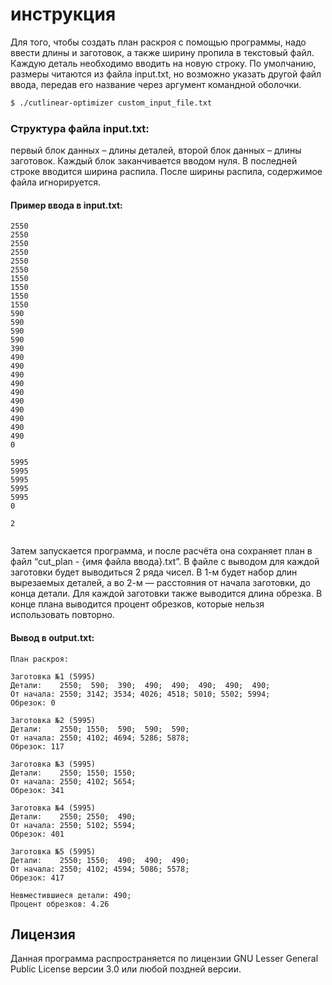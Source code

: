 # инструкция

Для того, чтобы создать план раскроя с помощью программы, надо ввести длины и заготовок, а также ширину пропила в текстовый файл. Каждую деталь необходимо вводить на новую строку.
По умолчанию, размеры читаются из файла input.txt, но возможно указать другой файл ввода, передав его название через аргумент командной оболочки.
``` bash
$ ./cutlinear-optimizer custom_input_file.txt
```

### Структура файла input.txt:
первый блок данных – длины деталей, второй блок данных – длины заготовок. Каждый блок заканчивается вводом нуля.  В последней строке вводится ширина распила. После ширины распила, содержимое файла игнорируется.

#### Пример ввода в input.txt:
```
2550
2550
2550
2550
2550
2550
1550
1550
1550
1550
590
590
590
590
390
490
490
490
490
490
490
490
490
490
490
0

5995
5995
5995
5995
5995
0

2


```

Затем запускается программа, и после расчёта она сохраняет план в файл “cut\_plan - {имя файла ввода}.txt”. 
В файле с выводом для каждой заготовки будет выводиться 2 ряда чисел. В 1-м будет набор длин вырезаемых деталей, а во 2-м — расстояния от начала заготовки, до конца детали. Для каждой заготовки также выводится длина обрезка. В конце плана выводится процент обрезков, которые нельзя использовать повторно.

#### Вывод в output.txt:
```
План раскроя:

Заготовка №1 (5995)
Детали:    2550;  590;  390;  490;  490;  490;  490;  490;
От начала: 2550; 3142; 3534; 4026; 4518; 5010; 5502; 5994;
Обрезок: 0

Заготовка №2 (5995)
Детали:    2550; 1550;  590;  590;  590;
От начала: 2550; 4102; 4694; 5286; 5878;
Обрезок: 117

Заготовка №3 (5995)
Детали:    2550; 1550; 1550;
От начала: 2550; 4102; 5654;
Обрезок: 341

Заготовка №4 (5995)
Детали:    2550; 2550;  490;
От начала: 2550; 5102; 5594;
Обрезок: 401

Заготовка №5 (5995)
Детали:    2550; 1550;  490;  490;  490;
От начала: 2550; 4102; 4594; 5086; 5578;
Обрезок: 417

Невместившиеся детали: 490;
Процент обрезков: 4.26

```

## Лицензия
Данная программа распространяется по лицензии GNU Lesser General Public License версии 3.0 или любой поздней версии.
